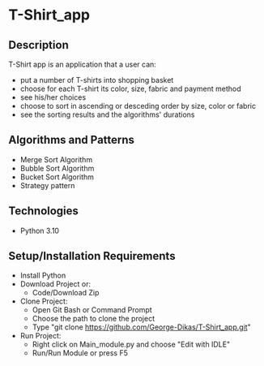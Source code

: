 # T-Shirt_app
## Description
T-Shirt app is an application that a user can:
* put a number of T-shirts into shopping basket 
* choose for each T-shirt its color, size, fabric and payment method
* see his/her choices
* choose to sort in ascending or desceding order by size, color or fabric
* see the sorting results and the algorithms' durations
## Algorithms and Patterns
* Merge Sort Algorithm
* Bubble Sort Algorithm
* Bucket Sort Algorithm
* Strategy pattern 
## Technologies
* Python 3.10
## Setup/Installation Requirements
* Install Python
* Download Project or:
  - Code/Download  Zip
* Clone Project:
  - Open Git Bash or Command Prompt
  - Choose the path to clone the project
  - Type "git clone https://github.com/George-Dikas/T-Shirt_app.git"
* Run Project:
  - Right click on Main_module.py and choose "Edit with IDLE"
  - Run/Run Module or press F5
